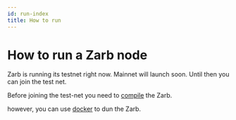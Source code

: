 ```yaml
---
id: run-index
title: How to run
---
```


# How to run a Zarb node

Zarb is running its testnet right now. Mainnet will launch soon. Until then you can join the test net.

Before joining the test-net you need to [compile](./run-compile.md) the Zarb.

however, you can use [docker](./run-docker.md) to dun the Zarb.
